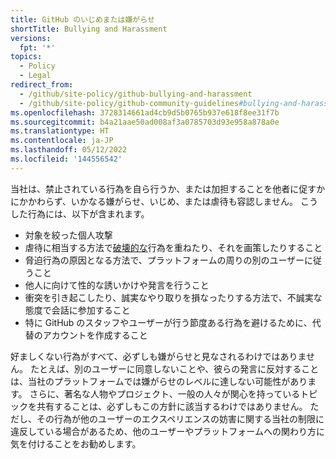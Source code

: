 ```yaml
---
title: GitHub のいじめまたは嫌がらせ
shortTitle: Bullying and Harassment
versions:
  fpt: '*'
topics:
  - Policy
  - Legal
redirect_from:
  - /github/site-policy/github-bullying-and-harassment
  - /github/site-policy/github-community-guidelines#bullying-and-harassment
ms.openlocfilehash: 3728314661ad4cb9d5b0765b937e618f8ee31f7b
ms.sourcegitcommit: b4a21aae50ad008af3a0785703d93e958a878a0e
ms.translationtype: HT
ms.contentlocale: ja-JP
ms.lasthandoff: 05/12/2022
ms.locfileid: '144556542'
---
```

当社は、禁止されている行為を自ら行うか、または加担することを他者に促すかにかかわらず、いかなる嫌がらせ、いじめ、または虐待も容認しません。 こうした行為には、以下が含まれます。

- 対象を絞った個人攻撃
- 虐待に相当する方法で[破壊的な](/github/site-policy/github-disrupting-the-experience-of-other-users)行為を重ねたり、それを画策したりすること
- 脅迫行為の原因となる方法で、プラットフォームの周りの別のユーザーに従うこと
- 他人に向けて性的な誘いかけや発言を行うこと
- 衝突を引き起こしたり、誠実なやり取りを損なったりする方法で、不誠実な態度で会話に参加すること
- 特に GitHub のスタッフやユーザーが行う節度ある行為を避けるために、代替のアカウントを作成すること

好ましくない行為がすべて、必ずしも嫌がらせと見なされるわけではありません。 たとえば、別のユーザーに同意しないことや、彼らの発言に反対することは、当社のプラットフォームでは嫌がらせのレベルに達しない可能性があります。 さらに、著名な人物やプロジェクト、一般の人々が関心を持っているトピックを共有することは、必ずしもこの方針に該当するわけではありません。 ただし、その行為が他のユーザーのエクスペリエンスの妨害に関する当社の制限に違反している場合があるため、他のユーザーやプラットフォームへの関わり方に気を付けることをお勧めします。
